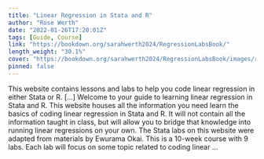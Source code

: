 ```yaml
---
title: "Linear Regression in Stata and R"
author: "Rose Werth"
date: "2022-01-26T17:20:01Z"
tags: [Guide, Course]
link: "https://bookdown.org/sarahwerth2024/RegressionLabsBook/"
length_weight: "30.1%"
cover: "https://bookdown.org/sarahwerth2024/RegressionLabsBook/images/rw.png"
pinned: false
---
```


This website contains lessons and labs to help you code linear regression in either Stata or R. [...] Welcome to your guide to learning linear regression in Stata and R. This website houses all the information you need learn the basics of coding linear regression in Stata and R. It will not contain all the information taught in class, but will allow you to bridge that knowledge into running linear regressions on your own. The Stata labs on this website were adapted from materials by Ewurama Okai. This is a 10-week course with 9 labs. Each lab will focus on some topic related to coding linear ...
